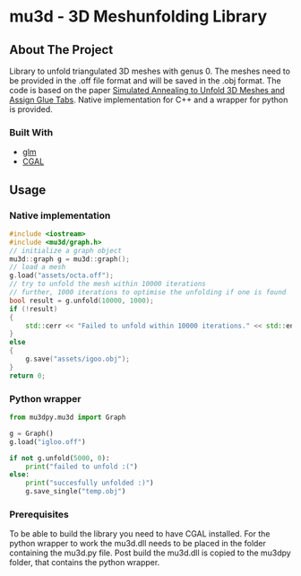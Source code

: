 # mu3d - 3D Meshunfolding Library

<!-- ABOUT THE PROJECT -->
## About The Project

Library to unfold triangulated 3D meshes with genus 0. The meshes need to be provided in the .off file format and will be saved in the .obj format. 
The code is based on the paper [Simulated Annealing to Unfold 3D Meshes and Assign Glue Tabs](https://otik.uk.zcu.cz/handle/11025/38424).
Native implementation for C++ and a wrapper for python is provided.

### Built With

* [glm](https://glm.g-truc.net/0.9.9/index.html)
* [CGAL](https://www.cgal.org/)

<!-- GETTING STARTED -->
## Usage

### Native implementation

```C++
#include <iostream>
#include <mu3d/graph.h>
// initialize a graph object
mu3d::graph g = mu3d::graph();
// load a mesh
g.load("assets/octa.off");
// try to unfold the mesh within 10000 iterations
// further, 1000 iterations to optimise the unfolding if one is found
bool result = g.unfold(10000, 1000);
if (!result)
{
    std::cerr << "Failed to unfold within 10000 iterations." << std::endl;
}
else
{
    g.save("assets/igoo.obj");
}
return 0;
```

### Python wrapper

```python
from mu3dpy.mu3d import Graph

g = Graph()
g.load("igloo.off")

if not g.unfold(5000, 0):
    print("failed to unfold :(")
else:
    print("succesfully unfolded :)")
    g.save_single("temp.obj")
```

<!-- PREREQUISITES -->
### Prerequisites

To be able to build the library you need to have CGAL installed.
For the python wrapper to work the mu3d.dll needs to be placed in the folder containing the mu3d.py file.
Post build the mu3d.dll is copied to the mu3dpy folder, that contains the python wrapper.
